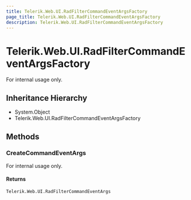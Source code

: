 ```yaml
---
title: Telerik.Web.UI.RadFilterCommandEventArgsFactory
page_title: Telerik.Web.UI.RadFilterCommandEventArgsFactory
description: Telerik.Web.UI.RadFilterCommandEventArgsFactory
---
```


# Telerik.Web.UI.RadFilterCommandEventArgsFactory

For internal usage only.

## Inheritance Hierarchy

* System.Object
* Telerik.Web.UI.RadFilterCommandEventArgsFactory

## Methods

###  CreateCommandEventArgs

For internal usage only.

#### Returns

`Telerik.Web.UI.RadFilterCommandEventArgs` 

